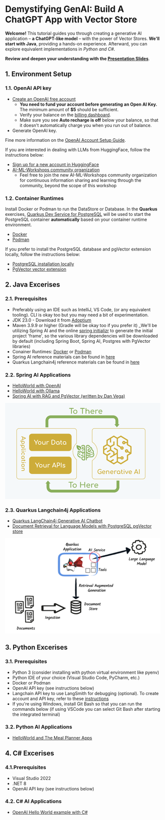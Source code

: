 # Demystifying GenAI: Build A ChatGPT App with Vector Store

**Welcome!** This tutorial guides you through creating a generative AI application – **a ChatGPT-like model** – with the power of Vector Stores. **We'll start with Java**, providing a hands-on experience. Afterward, you can explore equivalent implementations in *Python and C#*.

**Review and deepen your understanding with the [Presentation Slides](https://bit.ly/3E2NSeF)**.

## 1. Environment Setup

### 1.1. OpenAI API key

- [Create an OpenAI free account](https://platform.openai.com/signup/)
  - **You need to fund your account before generating an Open AI Key.** The minimum amount of **$5** should be sufficient. 
  - Verify your balance on the [billing dashboard](https://platform.openai.com/settings/organization/billing/overview). 
  - Make sure you see **Auto recharge is off** below your balance, so that it doesn't automatically charge you when you run out of balance.
- Generate OpenAI key.

Fine more information on the [OpenAI Account Setup Guide](https://coding-boot-camp.github.io/full-stack/ai/openai-account-setup-guide).

If you are interested in dealing with LLMs from HuggingFace, follow the instructions below:
- [Sign up for a new account in HuggingFace](https://huggingface.co/)
- [AI-ML-Workshops community organization](https://huggingface.co/AI-ML-workshops)
  - Feel free to join the new AI-ML-Workshops community organization for continuous information sharing and learning through the community, beyond the scope of this workshop

### 1.2. Container Runtimes 

Install Docker or Podman to run the DataStore or Database. In the **Quarkus** exercises, [Quarkus Dev Service for PostgreSQL](https://quarkus.io/guides/databases-dev-services) will be used to start the PostgreSQL container **automatically** based on your container runtime environment.

 - [Docker](https://www.docker.com/)
 - [Podman](https://podman.io/)

If you prefer to install the PostgreSQL database and pgVector extension locally, follow the instructions below:

- [PostgreSQL installation locally](https://www.postgresql.org/download/)
- [PgVector vector extension](https://github.com/pgvector/pgvector/blob/master/README.md)

## 2. Java Excerises

### 2.1. Prerequisites

- Preferably using an IDE such as IntelliJ, VS Code, (or any equivalent tooling). CLI is okay too but you may need a bit of experimentation.
- JDK 23.0 - Download it from [Adoptium](https://adoptium.net/temurin/releases/?version=23)
- Maven 3.9.9 or higher (Gradle will be okay too if you prefer it)
_We'll be utilizing Spring AI and the online [spring initializr](https://start.spring.io) to generate the initial project 'frame', so the various library dependencies will be downloaded by default (including Spring Boot, Spring AI, Postgres with PgVector libraries)
- Conainer Runtimes: [Docker](https://docs.docker.com/get-started/get-docker/) or [Podman](https://podman.io/docs/installation)
- Spring AI reference materials can be found in [here](https://docs.spring.io/spring-ai/reference/)
- Quarkus Langchain4j reference materials can be found in [here](https://quarkus.io/guides/langchain4j/)

### 2.2. Spring AI Applications

- [HelloWorld with OpenAI](https://github.com/ai-ml-workshops/ai-openai-helloworld)
- [HelloWorld with Ollama](https://github.com/ai-ml-workshops/ai-ollama-helloworld)
- [Spring AI with RAG and PgVector (written by Dan Vega)](https://www.danvega.dev/blog/2024/10/22/getting-started-with-spring-ai-rag#building-your-first-rag-application)

<img src="images/spring-ai-integration-diagram-3.png" alt="Spring AI" width="700">

### 2.3. Quarkus Langchain4j Applications

- [Quarkus LangChain4j Generative AI Chatbot](https://github.com/ai-ml-workshops/ai-quarkus-langchain4j-chatbot)
- [Document Retrieval for Language Models with PostgreSQL pgVector store](https://github.com/ai-ml-workshops/ai-quarkus-langchain4j-doc-retrieval)

<img src="images/quarkus-llms-big-picture.png" alt="Quarkus LangChain4j" width="700">

## 3. Python Excerises

### 3.1. Prerequisites

- Python 3 (consider installing with python virtual environment like pyenv)
- Python IDE of your choice (Visual Studio Code, PyCharm, etc.)
- Docker or Podman
- OpenAI API key (see instructions below)
- Langchain API key to use LangSmith for debugging (optional). To create account and API key, refer to these [instructions](https://docs.smith.langchain.com/administration/how_to_guides/organization_management/create_account_api_key#create-an-account)
- If you're using Windows, install Git Bash so that you can run the commands below (if using VSCode you can select Git Bash after starting the integrated terminal)

### 3.2. Python AI Applications

- [HelloWorld and The Meal Planner Apps](https://github.com/ai-ml-workshops/meal-planner-chatbot)

## 4. C# Excerises

### 4.1.Prerequisites

- Visual Studio 2022
- .NET 8
- OpenAI API key (see instructions below)

### 4.2. C# AI Applications

- [OpenAI Hello World example with C#](https://github.com/ai-ml-workshops/openai-csharp-helloworld)
